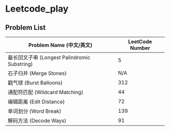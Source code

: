 # Leetcode_play

## Problem List

| Problem Name (中文/英文)                           | LeetCode Number |
| -------------------------------------------------- | --------------- |
| 最长回文子串 (Longest Palindromic Substring)       | 5               |
| 石子归并 (Merge Stones)                            | N/A             |
| 戳气球 (Burst Balloons)                            | 312             |
| 通配符匹配 (Wildcard Matching)                     | 44              |
| 编辑距离 (Edit Distance)                           | 72              |
| 单词划分 (Word Break)                              | 139             |
| 解码方法 (Decode Ways)                             | 91              |